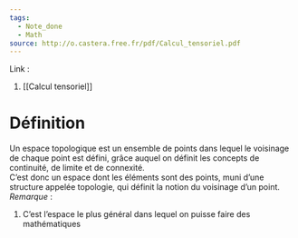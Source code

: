 ```yaml
---
tags:
  - Note_done
  - Math
source: http://o.castera.free.fr/pdf/Calcul_tensoriel.pdf
---
```


Link :
1. [[Calcul tensoriel]]

# Définition
Un espace topologique est un ensemble de points dans lequel le voisinage de chaque point est défini, grâce auquel on définit les concepts de continuité, de limite et de connexité. 
\
C’est donc un espace dont les éléments sont des points, muni d’une structure appelée topologie, qui définit la notion du voisinage d’un point. 
\
_Remarque_ :
1. C’est l’espace le plus général dans lequel on puisse faire des mathématiques 